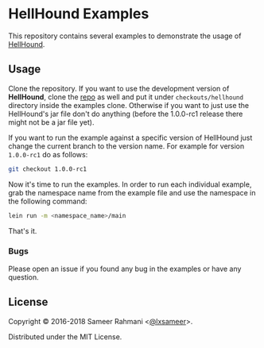 # HellHound Examples
This repository contains several examples to demonstrate the usage of [HellHound](//hellhound.io).

## Usage

Clone the repository. If you want to use the development version of **HellHound**, clone the
[repo](//github.com/Codamic/hellhound) as well and put it under `checkouts/hellhound` directory
inside the examples clone. Otherwise if you want to just use the HellHound's jar file don't do
anything (before the 1.0.0-rc1 release there might not be a jar file yet).

If you want to run the example against a specific version of HellHound just change the current
branch to the version name. For example for version `1.0.0-rc1` do as follows:

```bash
git checkout 1.0.0-rc1
```

Now it's time to run the examples. In order to run each individual example, grab the namespace name
from the example file and use the namespace in the following command:

```bash
lein run -m <namespace_name>/main
```

That's it.

### Bugs
Please open an issue if you found any bug in the examples or have any question.

## License

Copyright © 2016-2018 Sameer Rahmani <[@lxsameer](//twitter.com/lxsameer)>.

Distributed under the MIT License.
